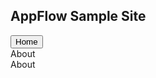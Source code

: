 
  
  <!-- <script type="text/javascript" src="{{ site.baseurl }}/samplesite.js"></script> -->
  <link rel="stylesheet" href="{{ site.baseurl }}/css/SampleSite.css">


<div>
<h2 class="bg-purple color-gold">AppFlow Sample Site</h2>
</div>
<div>
<button class="close-all-apps btn bg-gold" data-target="#MainTray">Home</button>
</div>

<div class="app-tray app-size-auto bg-purple" id="MainTray">
  <div class="app">
    <div class="app-header app-icon">
      <i class="fa fa-question-circle"></i>
    </div>
    <div class="app-content">
      <div class="row">
        <div class="pull-left">About</div>
        <div class="app-close pull-right btn bg-gold">
          <i class="fa fa-close"></i>
        </div>
      </div>
    </div>
    <div class="app-title">About</div>
  </div>
</div>
